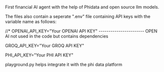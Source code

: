  First financial AI agent with the help of Phidata and open source llm models.

 The files also contain a seperate ".env" file containing API keys with the variable name as follows:

 //*
 OPENAI_API_KEY="Your OPENAI API KEY" ----------------------- OPEN AI not used in the code but contains dependencies

 
 GROQ_API_KEY="Your GROQ API KEY"

 
 PHI_API_KEY="Your PHI API KEY"


playground.py helps integrate it with the phi data platform
